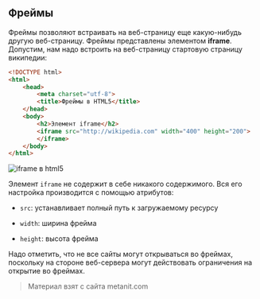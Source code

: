 ## Фреймы

Фреймы позволяют встраивать на веб-страницу еще какую-нибудь другую веб-страницу. Фреймы представлены элементом **iframe**. Допустим, нам надо встроить на веб-страницу стартовую страницу википедии:

```html
<!DOCTYPE html>
<html>
    <head>
        <meta charset="utf-8">
        <title>Фреймы в HTML5</title>
    </head>
    <body>
        <h2>Элемент iframe</h2>
        <iframe src="http://wikipedia.com" width="400" height="200">
        </iframe>
    </body>
</html>
```

![iframe в html5](https://metanit.com/web/html5/pics/1.33.png)

Элемент `iframe` не содержит в себе никакого содержимого. Вся его настройка производится с помощью атрибутов:

- `src`: устанавливает полный путь к загружаемому ресурсу

- `width`: ширина фрейма

- `height`: высота фрейма

Надо отметить, что не все сайты могут открываться во фреймах, поскольку на стороне веб-сервера могут действовать ограничения на открытие во фреймах.


> Материал взят с сайта metanit.com